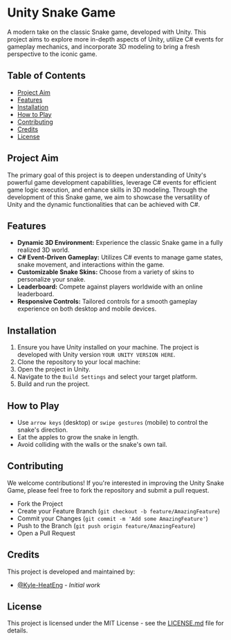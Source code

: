 # Unity Snake Game

A modern take on the classic Snake game, developed with Unity. This project aims to explore more in-depth aspects of Unity, utilize C# events for gameplay mechanics, and incorporate 3D modeling to bring a fresh perspective to the iconic game.

## Table of Contents

- [Project Aim](#project-aim)
- [Features](#features)
- [Installation](#installation)
- [How to Play](#how-to-play)
- [Contributing](#contributing)
- [Credits](#credits)
- [License](#license)

## Project Aim

The primary goal of this project is to deepen understanding of Unity's powerful game development capabilities, leverage C# events for efficient game logic execution, and enhance skills in 3D modeling. Through the development of this Snake game, we aim to showcase the versatility of Unity and the dynamic functionalities that can be achieved with C#.

## Features

- **Dynamic 3D Environment:** Experience the classic Snake game in a fully realized 3D world.
- **C# Event-Driven Gameplay:** Utilizes C# events to manage game states, snake movement, and interactions within the game.
- **Customizable Snake Skins:** Choose from a variety of skins to personalize your snake.
- **Leaderboard:** Compete against players worldwide with an online leaderboard.
- **Responsive Controls:** Tailored controls for a smooth gameplay experience on both desktop and mobile devices.

## Installation

1. Ensure you have Unity installed on your machine. The project is developed with Unity version `YOUR UNITY VERSION HERE`.
2. Clone the repository to your local machine:
3. Open the project in Unity.
4. Navigate to the `Build Settings` and select your target platform.
5. Build and run the project.

## How to Play

- Use `arrow keys` (desktop) or `swipe gestures` (mobile) to control the snake's direction.
- Eat the apples to grow the snake in length.
- Avoid colliding with the walls or the snake's own tail.

## Contributing

We welcome contributions! If you're interested in improving the Unity Snake Game, please feel free to fork the repository and submit a pull request.

- Fork the Project
- Create your Feature Branch (`git checkout -b feature/AmazingFeature`)
- Commit your Changes (`git commit -m 'Add some AmazingFeature'`)
- Push to the Branch (`git push origin feature/AmazingFeature`)
- Open a Pull Request

## Credits

This project is developed and maintained by:

- [@Kyle-HeatEng](https://github.com/Kyle-HeatEng) - *Initial work*

## License

This project is licensed under the MIT License - see the [LICENSE.md](LICENSE.md) file for details.
